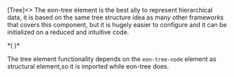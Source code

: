 
[Tree]<>
The eon-tree element is the best ally to represent hierarchical data, it is based on the same tree structure idea as many other frameworks that covers this component, but it is hugely easier to configure and it can be initialized on a reduced and intuitive code. 

*(
<doc-playground label="Tree" format="true" html="true" js="true" css="true" selector="body">
  <template type="html">
    <head>
      <script src='framework/doc-eon/eon/eon.js'></script>
      <script>
        eon.theme = "claro";
        eon.themeSchema = {
          claro: ["eon-tree"]
        }
      </script>
      <script>eon.import([  
        'framework/doc-eon/eon/ui/eon-tree','framework/doc-eon/custom/doc-playground/doc-showcase'
      ])</script>
  </head>
  <body>
    <doc-showcase label='Directories'>
      <eon-tree icons="all" drag="true">
        <eon-tree-node name="dir" path="dir"></eon-tree-node>
        <eon-tree-node type="file" name="file1" path="file1"></eon-tree-node>
        <eon-tree-node path="dir2/dir2.1/dir2.1.1"></eon-tree-node>
        <eon-tree-node path="dir2/dir2.1/dir2.1.2"></eon-tree-node>
        <eon-tree-node type="file" path="dir2/dir2.1/dir2.1.1/dir2.1.1.1/file2"></eon-tree-node>
        <eon-tree-node name="dir2.1.2.1.1" path="dir2/dir2.1/dir2.1.2/dir2.1.2.1/dir2.1.2.1.1"></eon-tree-node>
        <eon-tree-node name="dir2.1.2.1.2" path="dir2/dir2.1/dir2.1.2/dir2.1.2.1/dir2.1.2.1.2"></eon-tree-node>
        <eon-tree-node type="file" extension=".js" path="dir2/dir2.1/dir2.1.2/dir2.1.2.1/dir2.1.2.1.2/file3"></eon-tree-node>
      </eon-tree>
    </doc-showcase>
  </body>
  </template>
</doc-playground>
)*

The tree element functionality depends on the `eon-tree-node` element as structural element,so it is imported while eon-tree does.


